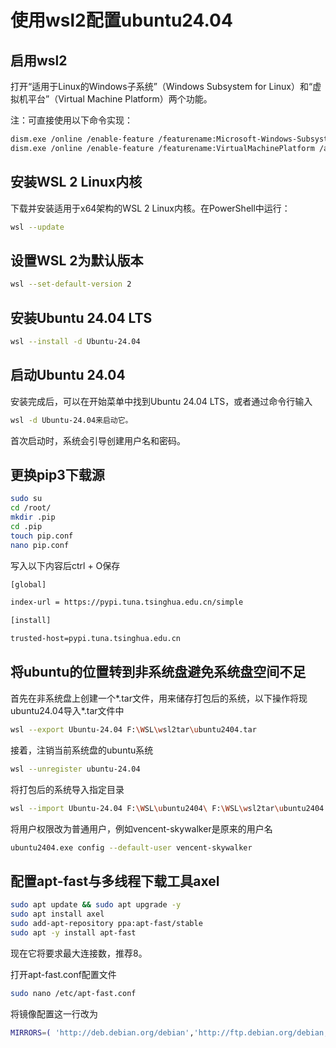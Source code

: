 # 使用wsl2配置ubuntu24.04

## 启用wsl2

打开“适用于Linux的Windows子系统”（Windows Subsystem for Linux）和“虚拟机平台”（Virtual Machine Platform）两个功能。

注：可直接使用以下命令实现：

```bash
dism.exe /online /enable-feature /featurename:Microsoft-Windows-Subsystem-Linux /all /norestart
dism.exe /online /enable-feature /featurename:VirtualMachinePlatform /all /norestart
```

## 安装WSL 2 Linux内核

下载并安装适用于x64架构的WSL 2 Linux内核。在PowerShell中运行：

```bash
wsl --update
```

## 设置WSL 2为默认版本

```bash
wsl --set-default-version 2
```

## 安装Ubuntu 24.04 LTS

```bash
wsl --install -d Ubuntu-24.04
```

## 启动Ubuntu 24.04

安装完成后，可以在开始菜单中找到Ubuntu 24.04 LTS，或者通过命令行输入

```bash
wsl -d Ubuntu-24.04来启动它。
```

首次启动时，系统会引导创建用户名和密码。

## 更换pip3下载源

```bash
sudo su
cd /root/
mkdir .pip
cd .pip
touch pip.conf
nano pip.conf
```

写入以下内容后ctrl + O保存

```bash
[global]

index-url = https://pypi.tuna.tsinghua.edu.cn/simple

[install]

trusted-host=pypi.tuna.tsinghua.edu.cn
```

## 将ubuntu的位置转到非系统盘避免系统盘空间不足

首先在非系统盘上创建一个*.tar文件，用来储存打包后的系统，以下操作将现ubuntu24.04导入*.tar文件中

```bash
wsl --export Ubuntu-24.04 F:\WSL\wsl2tar\ubuntu2404.tar
```

接着，注销当前系统盘的ubuntu系统

```bash
wsl --unregister ubuntu-24.04
```

将打包后的系统导入指定目录

```bash
wsl --import Ubuntu-24.04 F:\WSL\ubuntu2404\ F:\WSL\wsl2tar\ubuntu2404.tar --version 2
```

将用户权限改为普通用户，例如vencent-skywalker是原来的用户名

```bash
ubuntu2404.exe config --default-user vencent-skywalker
```

## 配置apt-fast与多线程下载工具axel

```bash
sudo apt update && sudo apt upgrade -y
sudo apt install axel
sudo add-apt-repository ppa:apt-fast/stable
sudo apt -y install apt-fast
```

现在它将要求最大连接数，推荐8。

打开apt-fast.conf配置文件

```bash
sudo nano /etc/apt-fast.conf
```

将镜像配置这一行改为

```bash
MIRRORS=( 'http://deb.debian.org/debian','http://ftp.debian.org/debian,http://ftp2.de.debian.org/debian,http://ftp.de.d>p.de.debian.org/debian,ftp://ftp.uni-kl.de/debian')
```

